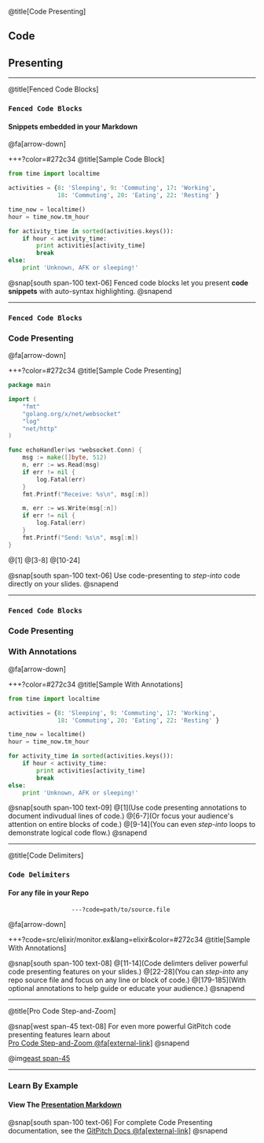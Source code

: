 @title[Code Presenting]
## Code
## Presenting

---
@title[Fenced Code Blocks]

### `Fenced Code Blocks`
#### Snippets embedded in your Markdown 

@fa[arrow-down]

+++?color=#272c34
@title[Sample Code Block]

```python
from time import localtime

activities = {8: 'Sleeping', 9: 'Commuting', 17: 'Working',
              18: 'Commuting', 20: 'Eating', 22: 'Resting' }

time_now = localtime()
hour = time_now.tm_hour

for activity_time in sorted(activities.keys()):
    if hour < activity_time:
        print activities[activity_time]
        break
else:
    print 'Unknown, AFK or sleeping!'
```

@snap[south span-100 text-06]
Fenced code blocks let you present **code snippets** with auto-syntax highlighting.
@snapend

---

### `Fenced Code Blocks`
### Code Presenting

@fa[arrow-down]

+++?color=#272c34
@title[Sample Code Presenting]

```go
package main

import (
	"fmt"
	"golang.org/x/net/websocket"
	"log"
	"net/http"
)

func echoHandler(ws *websocket.Conn) {
	msg := make([]byte, 512)
	n, err := ws.Read(msg)
	if err != nil {
		log.Fatal(err)
	}
	fmt.Printf("Receive: %s\n", msg[:n])

	m, err := ws.Write(msg[:n])
	if err != nil {
		log.Fatal(err)
	}
	fmt.Printf("Send: %s\n", msg[:m])
}
```


@[1]
@[3-8]
@[10-24]

@snap[south span-100 text-06]
Use code-presenting to *step-into* code directly on your slides.
@snapend


---

### `Fenced Code Blocks`
### Code Presenting
### With Annotations

@fa[arrow-down]

+++?color=#272c34
@title[Sample With Annotations]

```python
from time import localtime

activities = {8: 'Sleeping', 9: 'Commuting', 17: 'Working',
              18: 'Commuting', 20: 'Eating', 22: 'Resting' }

time_now = localtime()
hour = time_now.tm_hour

for activity_time in sorted(activities.keys()):
    if hour < activity_time:
        print activities[activity_time]
        break
else:
    print 'Unknown, AFK or sleeping!'
```

@snap[south span-100 text-09]
@[1](Use code presenting annotations to document indivudual lines of code.)
@[6-7](Or focus your audience's attention on entire blocks of code.)
@[9-14](You can even *step-into* loops to demonstrate logical code flow.) 
@snapend

---
@title[Code Delimiters]

### `Code Delimiters`
#### For any file in your Repo

```
                  ---?code=path/to/source.file
```

@fa[arrow-down]

+++?code=src/elixir/monitor.ex&lang=elixir&color=#272c34
@title[Sample With Annotations]

@snap[south span-100 text-08]
@[11-14](Code delimters deliver powerful code presenting features on your slides.)
@[22-28](You can *step-into* any repo source file and focus on any line or block of code.)
@[179-185](With optional annotations to help guide or educate your audience.)
@snapend

---
@title[Pro Code Step-and-Zoom]

@snap[west span-45 text-08]
For even more powerful GitPitch code presenting features learn 
about<br>[Pro Code Step-and-Zoom @fa[external-link]](https://gitpitch.com/docs/code-features/pro-code-zoom)
@snapend

@img[east span-45](assets/img/pro-code-step-and-zoom.gif)

---

### Learn By Example
#### View The [Presentation Markdown](https://github.com/gitpitch/code-presenting/blob/master/PITCHME.md)

@snap[south span-100 text-06]
For complete Code Presenting documentation, see the [GitPitch Docs @fa[external-link]](https://gitpitch.com/docs/code-features)
@snapend

